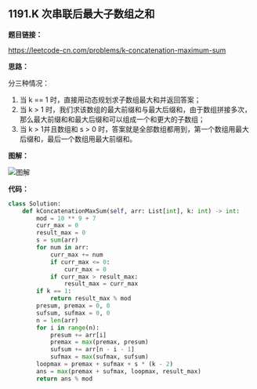 ## 1191.K 次串联后最大子数组之和

**题目链接：**

https://leetcode-cn.com/problems/k-concatenation-maximum-sum

**思路：**

分三种情况：

1. 当 k == 1 时，直接用动态规划求子数组最大和并返回答案；
2. 当 k > 1 时，我们求该数组的最大前缀和与最大后缀和，由于数组拼接多次，那么最大前缀和和最大后缀和可以组成一个和更大的子数组；
3. 当 k > 1并且数组和 s > 0 时，答案就是全部数组都用到，第一个数组用最大后缀和，最后一个数组用最大前缀和。

**图解：**

![图解](http://qiniu.wenyuetech.cn/1191-1.png)


**代码：**
```python
class Solution:
    def kConcatenationMaxSum(self, arr: List[int], k: int) -> int:
        mod = 10 ** 9 + 7
        curr_max = 0
        result_max = 0
        s = sum(arr)
        for num in arr:
            curr_max += num
            if curr_max <= 0:
                curr_max = 0
            if curr_max > result_max:
                result_max = curr_max
        if k == 1:
            return result_max % mod
        presum, premax = 0, 0
        sufsum, sufmax = 0, 0
        n = len(arr)
        for i in range(n):
            presum += arr[i]
            premax = max(premax, presum)
            sufsum += arr[n - i - 1]
            sufmax = max(sufmax, sufsum)
        loopmax = premax + sufmax + s * (k - 2)
        ans = max(premax + sufmax, loopmax, result_max)
        return ans % mod
```


